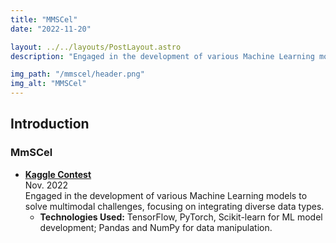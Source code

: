 ```yaml
---
title: "MMSCel"
date: "2022-11-20"

layout: ../../layouts/PostLayout.astro
description: "Engaged in the development of various Machine Learning models to solve multimodal challenges, focusing on integrating diverse data types."

img_path: "/mmscel/header.png"
img_alt: "MMSCel"
---
```


## Introduction

### MmSCel

- **[Kaggle Contest](https://www.kaggle.com/competitions/open-problems-multimodal)**\
  Nov. 2022\
  Engaged in the development of various Machine Learning models to solve multimodal challenges, focusing on integrating diverse data types.
  - **Technologies Used:** TensorFlow, PyTorch, Scikit-learn for ML model development; Pandas and NumPy for data manipulation.
